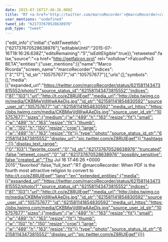 ```yaml
---
date: 2015-07-16T17:46:26.000Z
title: "RT <a href='http://twitter.com/marcoRecorder'>@marcoRecorder</a>: When PDF is the fourth most attractive religion to convert to http://t.co/eZ8RUlEgef″"
user_mentions: "undefined"
tweet_id: "621737670528638976"
pub_type: "tweet"
---
```

{"edit_info":{"initial":{"editTweetIds":["621737670528638976"],"editableUntil":"2015-07-16T18:16:26.638Z","editsRemaining":"5","isEditEligible":true}},"retweeted":false,"source":"<a href=\"http://getfalcon.pro\" rel=\"nofollow\">FalconPro3 BETA</a>","entities":{"user_mentions":[{"name":"Marco Ricorda","screen_name":"marcoRecorder","indices":["3","17"],"id_str":"105757677","id":"105757677"}],"urls":[],"symbols":[],"media":[{"expanded_url":"https://twitter.com/marcoRecorder/status/621581143473815552/photo/1","source_status_id":"621581143473815552","indices":["81","103"],"url":"http://t.co/eZ8RUlEgef","media_url":"http://pbs.twimg.com/media/CKBMwVdWwAAeDjs.jpg","id_str":"621581141854830592","source_user_id":"105757677","id":"621581141854830592","media_url_https":"https://pbs.twimg.com/media/CKBMwVdWwAAeDjs.jpg","source_user_id_str":"105757677","sizes":{"medium":{"w":"489","h":"163","resize":"fit"},"small":{"w":"489","h":"163","resize":"fit"},"thumb":{"w":"150","h":"150","resize":"crop"},"large":{"w":"489","h":"163","resize":"fit"}},"type":"photo","source_status_id_str":"621581143473815552","display_url":"pic.twitter.com/eZ8RUlEgef"}],"hashtags":[]},"display_text_range":["0","103"],"favorite_count":"0","id_str":"621737670528638976","truncated":false,"retweet_count":"0","id":"621737670528638976","possibly_sensitive":false,"created_at":"Thu Jul 16 17:46:26 +0000 2015","favorited":false,"full_text":"RT @marcoRecorder: When PDF is the fourth most attractive religion to convert to http://t.co/eZ8RUlEgef","lang":"en","extended_entities":{"media":[{"expanded_url":"https://twitter.com/marcoRecorder/status/621581143473815552/photo/1","source_status_id":"621581143473815552","indices":["81","103"],"url":"http://t.co/eZ8RUlEgef","media_url":"http://pbs.twimg.com/media/CKBMwVdWwAAeDjs.jpg","id_str":"621581141854830592","source_user_id":"105757677","id":"621581141854830592","media_url_https":"https://pbs.twimg.com/media/CKBMwVdWwAAeDjs.jpg","source_user_id_str":"105757677","sizes":{"medium":{"w":"489","h":"163","resize":"fit"},"small":{"w":"489","h":"163","resize":"fit"},"thumb":{"w":"150","h":"150","resize":"crop"},"large":{"w":"489","h":"163","resize":"fit"}},"type":"photo","source_status_id_str":"621581143473815552","display_url":"pic.twitter.com/eZ8RUlEgef"}]}}
